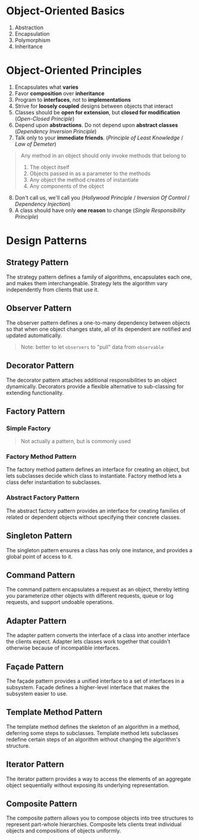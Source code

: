 # Object-Oriented Basics
1. Abstraction
2. Encapsulation
3. Polymorphism
4. Inheritance

# Object-Oriented Principles
1. Encapsulates what **varies**
2. Favor **composition** over **inheritance**
3. Program to **interfaces**, not to **implementations**
4. Strive for **loosely coupled** designs between objects that interact
5. Classes should be **open for extension**, but **closed for modification** (_Open-Closed Principle_)
6. Depend upon **abstractions**. Do not depend upon **abstract classes** (_Dependency Inversion Principle_)
7. Talk only to your **immediate friends**. (_Principle of Least Knowledge_ / _Law of Demeter_)
> Any method in an object should only invoke methods that belong to
> 1. The object itself
> 2. Objects passed in as a parameter to the methods
> 3. Any object the method creates of instantiate
> 4. Any components of the object
8. Don't call us, we'll call you (_Hollywood Principle_ / _Inversion Of Control_ / _Dependency Injection_)
9. A class should have only **one reason** to change (_Single Responsibility Principle_)

# Design Patterns

## Strategy Pattern
The strategy pattern defines a family of algorithms, encapsulates each one, and makes them interchangeable. Strategy lets the algorithm vary independently from clients that use it.

## Observer Pattern
The observer pattern defines a one-to-many dependency between objects so that when one object changes state, all of its dependent are notified and updated automatically.
> Note: better to let `observers` to "pull" data from `observable`

## Decorator Pattern
The decorator pattern attaches additional responsibilities to an object dynamically. Decorators provide a flexible alternative to sub-classing for extending functionality.

## Factory Pattern
### Simple Factory
> Not actually a pattern, but is commonly used

### Factory Method Pattern
The factory method pattern defines an interface for creating an object, but lets subclasses decide which class to instantiate. Factory method lets a class defer instantiation to subclasses.

### Abstract Factory Pattern
The abstract factory pattern provides an interface for creating families of related or dependent objects without specifying their concrete classes.

## Singleton Pattern
The singleton pattern ensures a class has only one instance, and provides a global point of access to it.

## Command Pattern
The command pattern encapsulates a request as an object, thereby letting you parameterize other objects with different requests, queue or log requests, and support undoable operations.

## Adapter Pattern
The adapter pattern converts the interface of a class into another interface the clients expect. Adapter lets classes work together that couldn't otherwise because of incompatible interfaces.

## Façade Pattern
The façade pattern provides a unified interface to a set of interfaces in a subsystem. Façade defines a higher-level interface that makes the subsystem easier to use.

## Template Method Pattern
The template method defines the skeleton of an algorithm in a method, deferring some steps to subclasses. Template method lets subclasses redefine certain steps of an algorithm without changing the algorithm's structure.

## Iterator Pattern
The iterator pattern provides a way to access the elements of an aggregate object sequentially without exposing its underlying representation.

## Composite Pattern
The composite pattern allows you to compose objects into tree structures to represent part-whole hierarchies. Composite lets clients treat individual objects and compositions of objects uniformly.
